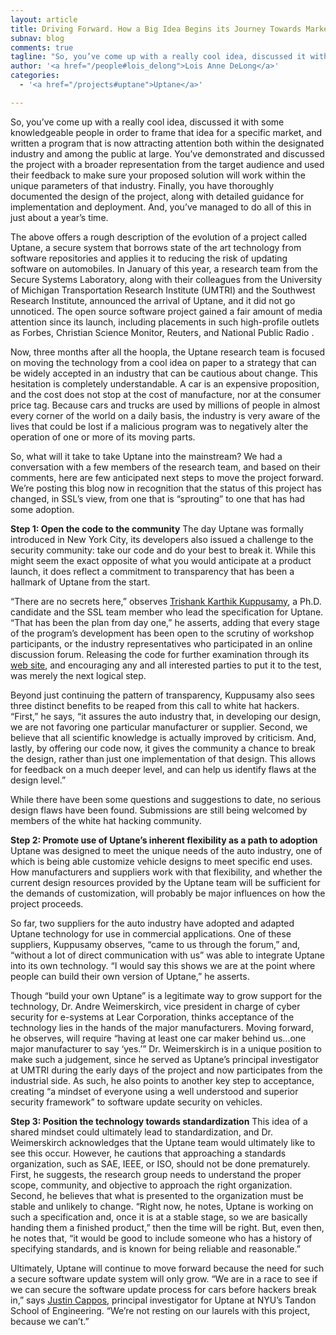 ```yaml
---
layout: article
title: Driving Forward. How a Big Idea Begins its Journey Towards Marketplace Acceptance
subnav: blog
comments: true
tagline: "So, you’ve come up with a really cool idea, discussed it with some knowledgeable people in order to frame that idea for a specific market, and written a program that is now attracting attention..."
author: '<a href="/people#lois_delong">Lois Anne DeLong</a>'
categories:
  - '<a href="/projects#uptane">Uptane</a>'

---
```



So, you’ve come up with a really cool idea, discussed it with some knowledgeable people in order to frame that idea for a specific market, and written a program that is now attracting attention both within the designated industry and among the public at large. You’ve demonstrated and discussed the project with a broader representation from the target audience and used their feedback to make sure your proposed solution will work within the unique parameters of that industry. Finally, you have thoroughly documented the design of the project, along with detailed guidance for implementation and deployment. And, you’ve managed to do all of this in just about a year’s time.

The above offers a rough description of the evolution of a project called Uptane, a secure system that borrows state of the art technology from software repositories and applies it to reducing the risk of updating software on automobiles. In January of this year, a research team from the Secure Systems Laboratory, along with their colleagues from the University of Michigan Transportation Research Institute (UMTRI) and the Southwest Research Institute, announced  the arrival of Uptane, and it did not go unnoticed. The open source software project gained a fair amount of media  attention since its launch, including placements in such high-profile outlets as Forbes, Christian Science Monitor, Reuters, and National Public Radio .

Now, three months after all the hoopla, the Uptane research team is focused on moving the technology from a cool idea on paper to a strategy that can be widely accepted in an industry that can be cautious about change. This hesitation is completely understandable. A car is an expensive proposition, and the cost does not stop at the cost of manufacture, nor at the consumer price tag. Because cars and trucks are used by millions of people in almost every corner of the world on a daily basis, the industry is very aware of the lives that could be lost if a malicious program was to negatively alter the operation of one or more of its moving parts.

So, what will it take to take Uptane into the mainstream? We had a conversation with a few members of the research team, and based on their comments, here are few anticipated next steps to move the project forward. We’re posting this blog now in recognition that the status of this project has changed, in SSL’s view, from one that is “sprouting” to one that has had some adoption.  

**Step 1: Open the code to the community**
The day Uptane was formally introduced in New York City, its developers also issued a  challenge to the security community: take our code and do your best to break it. While this might seem the exact opposite of what you would anticipate at a product launch, it does reflect a commitment to transparency that has been a hallmark of Uptane from the start.

“There are no secrets here,” observes <a href="/people#trishank_kuppusamy">Trishank Karthik Kuppusamy</a>, a Ph.D. candidate and the SSL team member who lead the specification for Uptane. “That has been the plan from day one,” he asserts, adding that every stage of the program’s development has been open to the scrutiny of workshop participants, or the industry representatives who participated in an online discussion forum. Releasing the code for further examination through its [web site](https://github.com/uptane/uptane), and encouraging any and all interested parties to put it to the test, was merely the next logical step.

Beyond just continuing the pattern of transparency, Kuppusamy also sees three distinct benefits to be reaped from this call to white hat hackers. “First,” he says, “it assures the auto industry that, in developing our design, we are not favoring one particular manufacturer or supplier. Second, we believe that all scientific knowledge is actually improved by criticism. And, lastly, by offering our code now, it gives the community a chance to break the design, rather than just one implementation of that design. This allows for feedback on a much deeper level, and can help us identify flaws at the design level.”

While there have been some questions and suggestions to date, no serious design flaws have been found. Submissions are still being welcomed by members of the white hat hacking community.

**Step 2: Promote use of Uptane’s inherent flexibility as a path to adoption**
Uptane was designed to meet the unique needs of the auto industry, one of which is being able customize vehicle designs to meet specific end uses. How manufacturers and suppliers work with that flexibility, and whether the current design resources provided by the Uptane team will be sufficient for the demands of customization, will probably be major influences on how the project proceeds.

So far, two suppliers for the auto industry have adopted and adapted Uptane technology for use in commercial applications. One of these suppliers, Kuppusamy observes, “came to us through the forum,” and, “without a lot of direct communication with us” was able to integrate Uptane into its own technology. “I would say this shows we are at the point where people can build their own version of Uptane,” he asserts.

Though “build your own Uptane” is a legitimate way to grow support for the technology,  Dr. Andre Weimerskirch, vice president in charge of cyber security for e-systems at Lear Corporation, thinks acceptance of the technology lies in the hands of the major manufacturers. Moving forward, he observes, will require “having at least one car maker behind us...one major manufacturer to say ‘yes.’” Dr. Weimerskirch is in a unique position to make such a judgement, since he served as Uptane’s principal investigator at UMTRI during the early days of the project and now participates from the industrial side. As such, he also points to another key step to acceptance, creating “a mindset of everyone using a well understood and superior security framework” to software update security on vehicles.

**Step 3: Position the technology towards standardization**
This idea of a shared mindset could ultimately lead to standardization, and Dr. Weimerskirch acknowledges that the Uptane team would ultimately like to see this occur. However, he cautions that approaching a standards organization, such as SAE, IEEE, or ISO, should not be done prematurely. First, he suggests, the research group needs to understand the proper scope, community, and objective to approach the right organization. Second, he believes that what is presented to the organization must be stable and unlikely to change. “Right now, he notes, Uptane is working on such a specification and, once it is at a stable stage, so we are basically handing them a finished product,” then the time will be right. But, even then, he notes that, “it would be good to include someone who has a history of specifying standards, and is known for being reliable and reasonable.”

Ultimately, Uptane will continue to move forward because the need for such a secure software update system will only grow. “We are in a race to see if we can secure the software update process for cars before hackers break in,” says <a href="/people#justin_cappos">Justin Cappos</a>, principal investigator for Uptane at NYU’s Tandon School of Engineering.  “We’re not resting on our laurels with this project, because we can’t.”

